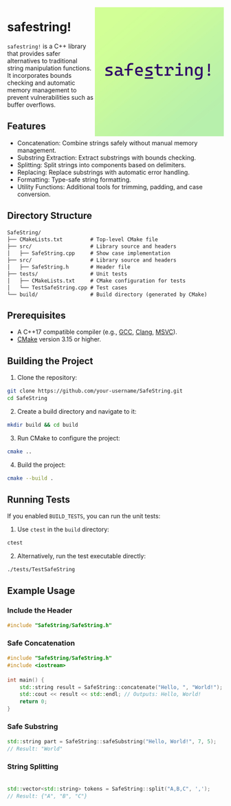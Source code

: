 <img alt="logo didn't load :(" width="300" height="300" style="border: none; margin-top: 10px;" src="https://raw.githubusercontent.com/stuxtwo/SafeString/master/misc/safestring!.jpg" align="right"/>

# safestring! 


`safestring!` is a C++ library that provides safer alternatives to traditional string manipulation functions. It incorporates bounds checking and automatic memory management to prevent vulnerabilities such as buffer overflows.

## Features

- Concatenation: Combine strings safely without manual memory management.
- Substring Extraction: Extract substrings with bounds checking.
- Splitting: Split strings into components based on delimiters.
- Replacing: Replace substrings with automatic error handling.
- Formatting: Type-safe string formatting.
- Utility Functions: Additional tools for trimming, padding, and case conversion.

## Directory Structure

```
SafeString/
├── CMakeLists.txt         # Top-level CMake file
├── src/                   # Library source and headers
│   ├── SafeString.cpp     # Show case implementation
├── src/                   # Library source and headers
│   ├── SafeString.h       # Header file
├── tests/                 # Unit tests
│   ├── CMakeLists.txt     # CMake configuration for tests
│   └── TestSafeString.cpp # Test cases
└── build/                 # Build directory (generated by CMake)
```

## Prerequisites
- A C++17 compatible compiler (e.g., [GCC](https://gcc.gnu.org/), [Clang](https://clang.llvm.org/), [MSVC](https://github.com/microsoft/STL)).
- [CMake](https://cmake.org/) version 3.15 or higher.

## Building the Project
1. Clone the repository:

```bash
git clone https://github.com/your-username/SafeString.git
cd SafeString
```

2. Create a build directory and navigate to it:

```bash
mkdir build && cd build
```

3. Run CMake to configure the project:

```bash
cmake ..
```
4. Build the project:

```bash
cmake --build .
```

## Running Tests
If you enabled `BUILD_TESTS`, you can run the unit tests:

1. Use `ctest` in the `build` directory:

```bash
ctest
```

2. Alternatively, run the test executable directly:

```
./tests/TestSafeString
```

## Example Usage

### Include the Header
```cpp
#include "SafeString/SafeString.h"
```
### Safe Concatenation
```cpp
#include "SafeString/SafeString.h"
#include <iostream>

int main() {
    std::string result = SafeString::concatenate("Hello, ", "World!");
    std::cout << result << std::endl; // Outputs: Hello, World!
    return 0;
}
```
### Safe Substring
```cpp
std::string part = SafeString::safeSubstring("Hello, World!", 7, 5);
// Result: "World"
```
### String Splitting
```cpp

std::vector<std::string> tokens = SafeString::split("A,B,C", ',');
// Result: {"A", "B", "C"}
```
